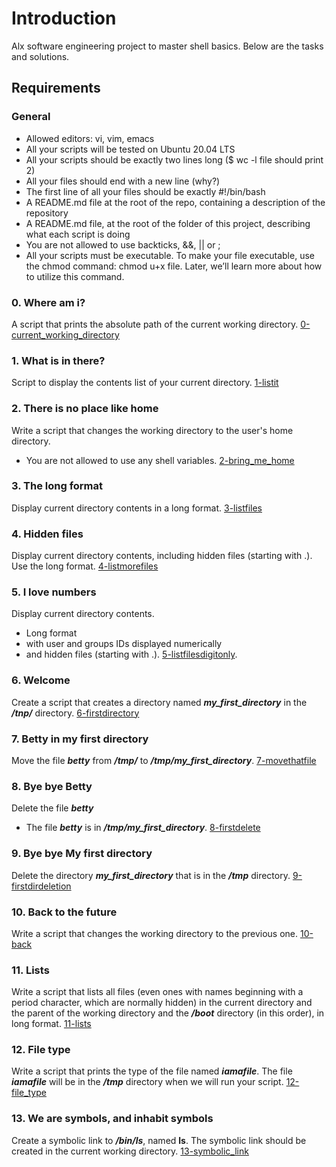 # Introduction
Alx software engineering project to master shell basics. Below are the tasks and solutions.

## Requirements
### General
- Allowed editors: vi, vim, emacs
- All your scripts will be tested on Ubuntu 20.04 LTS
- All your scripts should be exactly two lines long ($ wc -l file should print 2)
- All your files should end with a new line (why?)
- The first line of all your files should be exactly #!/bin/bash
- A README.md file at the root of the repo, containing a description of the repository
- A README.md file, at the root of the folder of this project, describing what each script is doing
- You are not allowed to use backticks, &&, || or ;
- All your scripts must be executable. To make your file executable, use the chmod command: chmod u+x file. Later, we’ll learn more about how to utilize this command.

### 0. Where am i?
A script that prints the absolute path of the current working directory. [0-current_working_directory](./0-current_working_directory)

### 1. What is in there?
Script to display the contents list of your current directory. [1-listit](./1-listit)

### 2. There is no place like home
Write a script that changes the working directory to the user's home directory.
- You are not allowed to use any shell variables. [2-bring_me_home](./2-bring_me_home)

### 3. The long format
Display current directory contents in a long format. [3-listfiles](./3-listfiles)

### 4. Hidden files
Display current directory contents, including hidden files (starting with .). Use the long format. [4-listmorefiles](./4-listmorefiles)

### 5. I love numbers
Display current directory contents.
- Long format
- with user and groups IDs displayed numerically
- and hidden files (starting with .). [5-listfilesdigitonly](./5-listfiledigitonly).

### 6. Welcome
Create a script that creates a directory named ***my_first_directory*** in the ***/tnp/*** directory. [6-firstdirectory](./6-firstdirectory)

### 7. Betty in my first directory
Move the file ***betty*** from ***/tmp/*** to ***/tmp/my_first_directory***. [7-movethatfile](./7-movethatfile)

### 8. Bye bye Betty
Delete the file ***betty***
- The file ***betty*** is in ***/tmp/my_first_directory***. [8-firstdelete](./8-firstdelete)

### 9. Bye bye My first directory
Delete the directory ***my_first_directory*** that is in the ***/tmp*** directory. [9-firstdirdeletion](./9-firstdirdeletion)

### 10. Back to the future
Write a script that changes the working directory to the previous one. [10-back](./10-back)

### 11. Lists
Write a script that lists all files (even ones with names beginning with a period character, which are normally hidden) in the current directory and the parent of the working directory and the ***/boot*** directory (in this order), in long format. [11-lists](./11-lists)

### 12. File type
Write a script that prints the type of the file named ***iamafile***. The file ***iamafile*** will be in the ***/tmp*** directory when we will run your script. [12-file_type](./12-file_type)

### 13. We are symbols, and inhabit symbols
Create a symbolic link to ***/bin/ls***, named __ls__. The symbolic link should be created in the current working directory. [13-symbolic_link](./13-symbolic_link)
